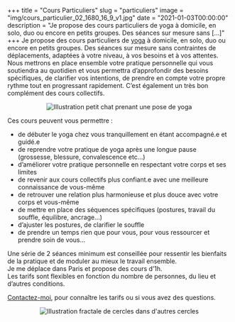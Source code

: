 +++
title = "Cours Particuliers"
slug = "particuliers"
image = "img/cours_particulier_02_1680_16_9_v1.jpg"
date = "2021-01-03T00:00:00"
description = "Je propose des cours particuliers de yoga à domicile, en solo, duo ou encore en petits groupes. Des séances sur mesure sans [...]"
+++
Je propose des cours particuliers de [yoga](/pratiques) à domicile, en solo, duo ou encore en petits groupes.
Des séances sur mesure sans contraintes de déplacements, adaptées à votre niveau, à vos besoins et à vos attentes.
Nous mettrons en place ensemble votre pratique personnelle qui vous soutiendra au quotidien et vous permettra d’approfondir des besoins spécifiques, de clarifier vos intentions, de prendre en compte votre propre rythme tout en progressant rapidement.
C’est également un très bon complément des cours collectifs.

<center>
<img src="/img/cat_02_100.png" alt="Illustration petit chat prenant une pose de yoga")>
</center>

Ces cours peuvent vous permettre :
- de débuter le yoga chez vous tranquillement en étant accompagné.e et guidé.e
- de reprendre votre pratique de yoga après une longue pause (grossesse, blessure, convalescence etc...) 
- d’améliorer votre pratique personnelle en respectant votre corps et ses limites
- de revenir aux cours collectifs plus confiant.e  avec une meilleure connaissance de vous-même
- de retrouver une relation plus harmonieuse et plus douce avec votre corps et vous-même
- de mettre en place des séquences spécifiques (postures, travail du souffle, équilibre, ancrage...)
- d’ajuster les postures, de clarifier le souffle
- de prendre un temps rien que pour vous, pour vous ressourcer et prendre soin de vous...

Une série de 2 séances minimum est conseillée pour ressentir les bienfaits de la pratique et de moduler au mieux le travail ensemble.  
Je me déplace dans Paris et propose des cours d’1h.  
Les tarifs sont flexibles en fonction du nombre de personnes, du lieu et d’autres conditions.

[Contactez-moi](#footer), pour connaître les tarifs ou si vous avez des questions.

<center>
<img src="/img/circles_100.png" alt="Illustration fractale de cercles dans d'autres cercles")>
</center>